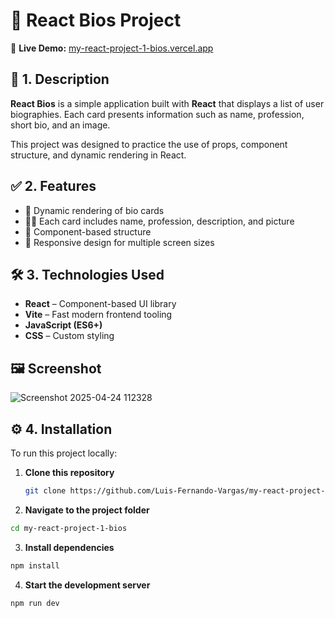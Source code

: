 # 👤 React Bios Project

🚀 **Live Demo:** [my-react-project-1-bios.vercel.app](https://my-react-project-4-tasks-8p66.vercel.app/)

## 📌 1. Description

**React Bios** is a simple application built with **React** that displays a list of user biographies. Each card presents information such as name, profession, short bio, and an image.

This project was designed to practice the use of props, component structure, and dynamic rendering in React.

## ✅ 2. Features

- 🧾 Dynamic rendering of bio cards  
- 👨‍💼 Each card includes name, profession, description, and picture  
- 🧱 Component-based structure  
- 📱 Responsive design for multiple screen sizes  

## 🛠️ 3. Technologies Used

- **React** – Component-based UI library  
- **Vite** – Fast modern frontend tooling  
- **JavaScript (ES6+)**  
- **CSS** – Custom styling

## 🖼️ Screenshot

![Screenshot 2025-04-24 112328](https://github.com/user-attachments/assets/b3d2e133-2dd3-409a-a415-16654c5b7be5)

## ⚙️ 4. Installation

To run this project locally:

1. **Clone this repository**  
   ```bash
   git clone https://github.com/Luis-Fernando-Vargas/my-react-project-1-bios.git
   ```
2. **Navigate to the project folder** 
```bash
cd my-react-project-1-bios
```

3. **Install dependencies**
```bash
npm install
```

4. **Start the development server**
```bash
npm run dev
```
